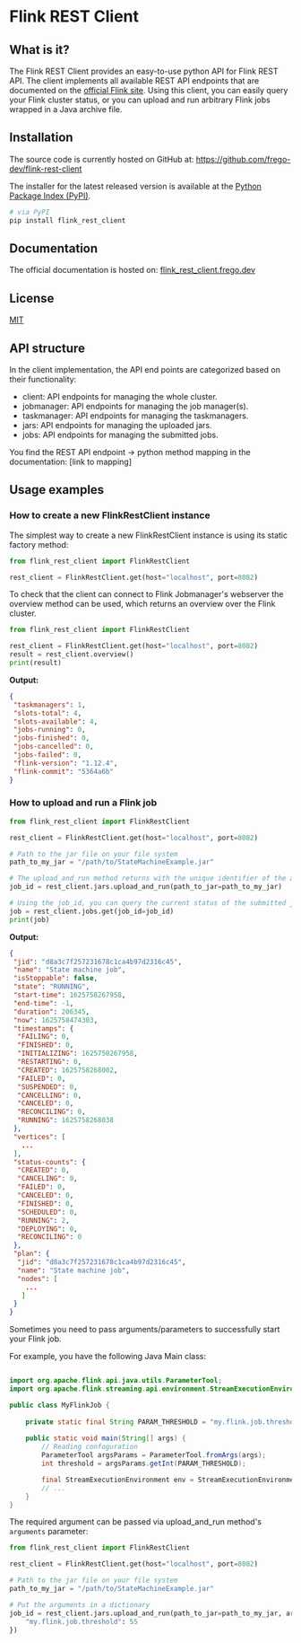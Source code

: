 # Flink REST Client

## What is it?
The Flink REST Client provides an easy-to-use python API for Flink REST API.
The client implements all available REST API endpoints that are documented on the [official Flink site](https://ci.apache.org/projects/flink/flink-docs-release-1.13/docs/ops/rest_api/).
Using this client, you can easily query your Flink cluster status, or you can upload and run arbitrary Flink jobs wrapped in a Java archive file.


## Installation
The source code is currently hosted on GitHub at: https://github.com/frego-dev/flink-rest-client

The installer for the latest released version is available at the [Python Package Index (PyPI)](https://pypi.org/project/flink-rest-client).

```sh
# via PyPI
pip install flink_rest_client
```

## Documentation

The official documentation is hosted on: [flink_rest_client.frego.dev](https://flink_rest_client.frego.dev/)


## License

[MIT](https://github.com/frego-dev/flink-rest-client/blob/master/LICENSE)

## API structure

In the client implementation, the API end points are categorized based on their functionality:
 - client: API endpoints for managing the whole cluster.
 - jobmanager: API endpoints for managing the job manager(s).
 - taskmanager: API endpoints for managing the taskmanagers.
 - jars: API endpoints for managing the uploaded jars.
 - jobs: API endpoints for managing the submitted jobs.

You find the REST API endpoint -> python method mapping in the documentation: [link to mapping]

## Usage examples

### How to create a new FlinkRestClient instance
The simplest way to create a new FlinkRestClient instance is using its static factory method:
```python
from flink_rest_client import FlinkRestClient

rest_client = FlinkRestClient.get(host="localhost", port=8082)
```

To check that the client can connect to Flink Jobmanager's webserver the overview method can be used, which returns an 
overview over the Flink cluster.

```python
from flink_rest_client import FlinkRestClient

rest_client = FlinkRestClient.get(host="localhost", port=8082)
result = rest_client.overview()
print(result)
```
**Output:**
```json
{
 "taskmanagers": 1,
 "slots-total": 4,
 "slots-available": 4,
 "jobs-running": 0,
 "jobs-finished": 0,
 "jobs-cancelled": 0,
 "jobs-failed": 0,
 "flink-version": "1.12.4",
 "flink-commit": "5364a6b"
}
```

### How to upload and run a Flink job

```python
from flink_rest_client import FlinkRestClient

rest_client = FlinkRestClient.get(host="localhost", port=8082)

# Path to the jar file on your file system
path_to_my_jar = "/path/to/StateMachineExample.jar"

# The upload_and_run method returns with the unique identifier of the already started Flink job
job_id = rest_client.jars.upload_and_run(path_to_jar=path_to_my_jar)

# Using the job_id, you can query the current status of the submitted job.
job = rest_client.jobs.get(job_id=job_id)
print(job)
```
**Output:**
```json
{
 "jid": "d8a3c7f257231678c1ca4b97d2316c45",
 "name": "State machine job",
 "isStoppable": false,
 "state": "RUNNING",
 "start-time": 1625758267958,
 "end-time": -1,
 "duration": 206345,
 "now": 1625758474303,
 "timestamps": {
  "FAILING": 0,
  "FINISHED": 0,
  "INITIALIZING": 1625758267958,
  "RESTARTING": 0,
  "CREATED": 1625758268002,
  "FAILED": 0,
  "SUSPENDED": 0,
  "CANCELLING": 0,
  "CANCELED": 0,
  "RECONCILING": 0,
  "RUNNING": 1625758268038
 },
 "vertices": [
   ...
 ],
 "status-counts": {
  "CREATED": 0,
  "CANCELING": 0,
  "FAILED": 0,
  "CANCELED": 0,
  "FINISHED": 0,
  "SCHEDULED": 0,
  "RUNNING": 2,
  "DEPLOYING": 0,
  "RECONCILING": 0
 },
 "plan": {
  "jid": "d8a3c7f257231678c1ca4b97d2316c45",
  "name": "State machine job",
  "nodes": [
    ...
   ]
 }
}

```

Sometimes you need to pass arguments/parameters to successfully start your Flink job.

For example, you have the following Java Main class:
```java

import org.apache.flink.api.java.utils.ParameterTool;
import org.apache.flink.streaming.api.environment.StreamExecutionEnvironment;

public class MyFlinkJob {
    
    private static final String PARAM_THRESHOLD = "my.flink.job.threshold";
    
    public static void main(String[] args) {
        // Reading confoguration
        ParameterTool argsParams = ParameterTool.fromArgs(args);
        int threshold = argsParams.getInt(PARAM_THRESHOLD);

        final StreamExecutionEnvironment env = StreamExecutionEnvironment.getExecutionEnvironment();
        // ...
    }
}
```

The required argument can be passed via upload_and_run method's `arguments` parameter:
```python
from flink_rest_client import FlinkRestClient

rest_client = FlinkRestClient.get(host="localhost", port=8082)

# Path to the jar file on your file system
path_to_my_jar = "/path/to/StateMachineExample.jar"

# Put the arguments in a dictionary
job_id = rest_client.jars.upload_and_run(path_to_jar=path_to_my_jar, arguments={
    "my.flink.job.threshold": 55
})

```

